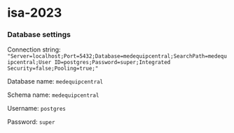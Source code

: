 # isa-2023

### Database settings
Connection string: `"Server=localhost;Port=5432;Database=medequipcentral;SearchPath=medequipcentral;User ID=postgres;Password=super;Integrated Security=false;Pooling=true;"`

Database name: `medequipcentral`

Schema name: `medequipcentral`

Username: `postgres`

Password: `super`
